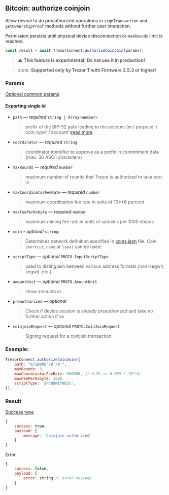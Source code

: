 ## Bitcoin: authorize coinjoin

Allow device to do preauthorized operations in `signTransaction` and `getOwnershipProof` methods without further user interaction.

Permission persists until physical device disconnection or `maxRounds` limit is reached.

```javascript
const result = await TrezorConnect.authorizeCoinJoin(params);
```

> :warning: **This feature is experimental! Do not use it in production!**

> :note: **Supported only by Trezor T with Firmware 2.5.3 or higher!**

### Params

[Optional common params](commonParams.md)

#### Exporting single id

-   `path` — _required_ `string | Array<number>`
    > prefix of the BIP-32 path leading to the account (m / purpose' / coin_type' / account')[read more](../path.md)
-   `coordinator` — _required_ `string`
    > coordinator identifier to approve as a prefix in commitment data (max. 36 ASCII characters)
-   `maxRounds` — _required_ `number`
    > maximum number of rounds that Trezor is authorized to take part in
-   `maxCoordinatorFeeRate` — _required_ `number`
    > maximum coordination fee rate in units of 10\*\*6 percent
-   `maxFeePerKvbyte` — _required_ `number`
    > maximum mining fee rate in units of satoshis per 1000 vbytes
-   `coin` - _optional_ `string`
    > Determines network definition specified in [coins.json](https://github.com/trezor/trezor-suite/blob/develop/packages/connect-common/files/coins.json) file.
    > Coin `shortcut`, `name` or `label` can be used.
-   `scriptType` — _optional_ `PROTO.InputScriptType`
    > used to distinguish between various address formats (non-segwit, segwit, etc.)
-   `amountUnit` — _optional_ `PROTO.AmountUnit`
    > show amounts in
-   `preauthorized` — _optional_
    > Check if device session is already preauthorized and take no further action if so
-   `coinjoinRequest` — _optional_ `PROTO.CoinJoinRequest`
    > Signing request for a coinjoin transaction

### Example:

```javascript
TrezorConnect.authorizeCoinJoin({
    path: "m/10086'/0'/0'",
    maxRounds: 3,
    maxCoordinatorFeeRate: 500000, // 0.5% => 0.005 * 10**8;
    maxFeePerKvbyte: 3500,
    scriptType: 'SPENDWITNESS',
});
```

### Result

[Success type](https://github.com/trezor/trezor-suite/blob/develop/packages/transport/src/types/messages.ts)

```javascript
{
    success: true,
    payload: {
        message: 'Coinjoin authorized'
    }
}
```

Error

```javascript
{
    success: false,
    payload: {
        error: string // error message
    }
}
```
